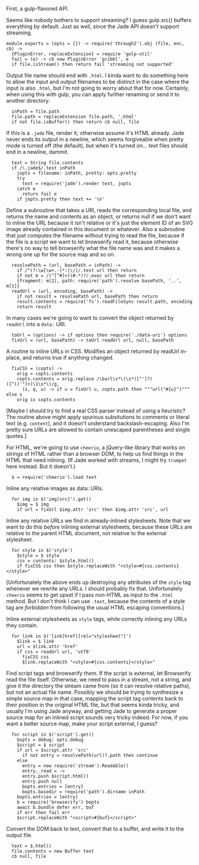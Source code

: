 First, a gulp-flavored API.

Seems like nobody bothers to support streaming?  I guess gulp.src()
buffers everything by default.  Just as well, since the Jade API
doesn't support streaming.

    module.exports = (opts = {}) -> require('through2').obj (file, enc, cb) ->
      {PluginError, replaceExtension} = require 'gulp-util'
      fail = (e) -> cb new PluginError 'gribbl', e
      if file.isStream() then return fail 'streaming not supported'

Output file name should end with `.html`.  I kinda want to do
something here to allow the input and output filenames to be distinct
in the case where the input is also `.html`, but I'm not going to
worry about that for now.  Certainly, when using this with gulp,
you can apply further renaming or send it to another directory.

      inPath = file.path
      file.path = replaceExtension file.path, '.html'
      if not file.isBuffer() then return cb null, file

If this is a `.jade` file, render it; otherwise assume it's HTML
already.  Jade never ends its output in a newline, which seems
forgiveable when pretty mode is turned off (the default), but when
it's turned on... text files should end in a newline, dammit.

      text = String file.contents
      if /\.jade$/.test inPath
        jopts = filename: inPath, pretty: opts.pretty
        try
          text = require('jade').render text, jopts
        catch e
          return fail e
        if jopts.pretty then text += '\n'

Define a subroutine that takes a URI, reads the corresponding local
file, and returns the name and contents as an object, or returns
null if we don't want to inline the URL because it isn't relative
or it's just the element ID of an SVG image already contained in
this document or whatever.  Also a subroutine that just computes
the filename without trying to read the file, because if the file
is a script we want to let browserify read it, because otherwise
there's no way to tell browserify what the file name was and it
makes a wrong one up for the source map and so on.

      resolvePath = (url, basePath = inPath) ->
        if /^(?:\w[\w+.-]*:|\/)/.test url then return
        if not m = /(^[^#]+)(#.*)?/.exec url then return
        {fragment: m[2], path: require('path').resolve basePath, '..', m[1]}
      readUrl = (url, encoding, basePath) ->
        if not result = resolvePath url, basePath then return
        result.contents = require('fs').readFileSync result.path, encoding
        return result

In many cases we're going to want to convert the object returned by
`readUrl` into a `data:` URI.

      toUrl = (options) -> if options then require('./data-uri') options
      fixUrl = (url, basePath) -> toUrl readUrl url, null, basePath

A routine to inline URLs in CSS.  Modifies an object returned by
readUrl in-place, and returns true if anything changed.

      fixCSS = (copts) ->
        orig = copts.contents
        copts.contents = orig.replace /\burl\s*\(\s*(["']?)([^()'"]+)\1\s*\)/g,
          (s, q, u) -> if u = fixUrl u, copts.path then """url("#{u}")""" else s
        orig is copts.contents

[Maybe I should try to find a real CSS parser instead of using a
heuristic?  The routine above might apply spurious subsitutions to
comments or literal text (e.g. `content`), and it doesn't understand
backslash-escaping.  Also I'm pretty sure URLs are allowed to contain
unescaped parentheses and single quotes.]

For HTML, we're going to use `cheerio`, a jQuery-like library that
works on strings of HTML rather than a browser DOM, to help us find
things in the HTML that need inlining.  (If Jade worked with streams,
I might try `trumpet` here instead.  But it doesn't.)

      $ = require('cheerio').load text

Inline any relative images as data: URIs.

      for img in $('img[src]').get()
        $img = $ img
        if url = fixUrl $img.attr 'src' then $img.attr 'src', url

Inline any relative URLs we find in already-inlined stylesheets.
Note that we want to do this *before* inlining external stylesheets,
because these URLs are relative to the parent HTML document, not
relative to the external stylesheet.

      for style in $('style')
        $style = $ style
        css = contents: $style.html()
        if fixCSS css then $style.replaceWith "<style>#{css.contents}</style>"

[Unfortunately the above ends up destroying any attributes of the
`style` tag whenever we rewrite any URLs.  I should probably fix
that.  Unfortunately `cheerio` seems to get upset if I pass non-HTML
as input to the `.html` method.  But I don't think I can use `.text`,
because the contents of a style tag are *forbidden* from following
the usual HTML escaping conventions.]

Inline external stylesheets as `style` tags, while correctly inlining
any URLs they contain.

      for link in $('link[href][rel="stylesheet"]')
        $link = $ link
        url = $link.attr 'href'
        if css = readUrl url, 'utf8'
          fixCSS css
          $link.replaceWith "<style>#{css.contents}</style>"

Find script tags and browserify them.  If the script is external,
let Browserify read the file itself.  Otherwise, we need to pass
in a stream, not a string, and give it the directory the stream
came from (so it can resolve relative paths), but not an actual
file name.  Possibly we should be trying to synthesize a simple
source map in that case, mapping the script tag contents back to
their position in the original HTML file, but that seems kinda
tricky, and usually I'm using Jade anyway, and getting Jade to
generate a proper source map for an inlined script sounds very
tricky indeed.  For now, if you want a better source map, make your
script external, I guess?

      for script in $('script').get()
        bopts = debug: opts.debug
        $script = $ script
        if url = $script.attr 'src'
          if not entry = resolvePath(url)?.path then continue
        else
          entry = new require('stream').Readable()
          entry._read = ->
          entry.push $script.html()
          entry.push null
          bopts.entries = [entry]
          bopts.basedir = require('path').dirname inPath
        bopts.entries = [entry]
        b = require('browserify') bopts
        await b.bundle defer err, buf
        if err then fail err
        $script.replaceWith "<script>#{buf}</script>"

Convert the DOM back to text, convert that to a buffer, and write
it to the output file.

      text = $.html()
      file.contents = new Buffer text
      cb null, file
